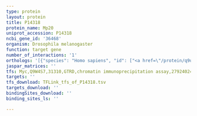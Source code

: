 ```yaml
---
type: protein
layout: protein
title: P14318
protein_name: Mp20
uniprot_accession: P14318
ncbi_gene_id: '36468'
organism: Drosophila melanogaster
function: target gene
number_of_interactions: '1'
orthologs: '[{"species": "Homo sapiens", "id": ["<a href=\"/protein/q9ui15\">Q9UI15</a>"]}, {"species": "Mus musculus", "id": ["<a href=\"/protein/q9r1q8\">Q9R1Q8</a>", "<a href=\"/protein/q9wva4\">Q9WVA4</a>"]}, {"species": "Rattus norvegicus", "id": ["P37805", "A0A0G2K6I5", "<a href=\"/protein/q5xfx0\">Q5XFX0</a>"]}, {"species": "Caenorhabditis elegans", "id": ["<a href=\"/protein/o44788\">O44788</a>"]}]'
jaspar_matrices: ''
tfs: Myc,Q9W4S7,31310,GTRD,chromatin immunoprecipitation assay,27924024%5Buid%5D,No
targets: ''
tfs_download: TFLink_tfs_of_P14318.tsv
targets_download: ''
bindingSites_download: ''
binding_sites_ls: ''

---
```

